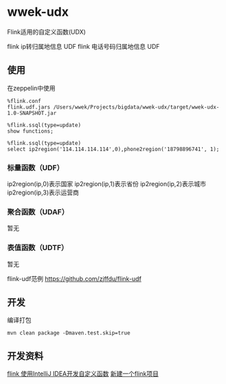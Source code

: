 # wwek-udx

Flink适用的自定义函数(UDX)

flink ip转归属地信息 UDF
flink 电话号码归属地信息 UDF

## 使用
在zeppelin中使用
```
%flink.conf
flink.udf.jars /Users/wwek/Projects/bigdata/wwek-udx/target/wwek-udx-1.0-SNAPSHOT.jar

%flink.ssql(type=update)
show functions;

%flink.ssql(type=update)
select ip2region('114.114.114.114',0),phone2region('18798896741', 1);
```

### 标量函数（UDF）

ip2region(ip,0)表示国家
ip2region(ip,1)表示省份
ip2region(ip,2)表示城市
ip2region(ip,3)表示运营商

### 聚合函数（UDAF）
暂无

### 表值函数（UDTF）
暂无


flink-udf范例
https://github.com/zjffdu/flink-udf

## 开发

编译打包
```
mvn clean package -Dmaven.test.skip=true
```

## 开发资料
[flink 使用IntelliJ IDEA开发自定义函数](https://help.aliyun.com/document_detail/74943.html)
[新建一个flink项目](https://ci.apache.org/projects/flink/flink-docs-release-1.11/dev/project-configuration.html)

